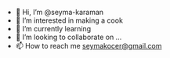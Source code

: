 - 👋 Hi, I’m @seyma-karaman
- 👀 I’m interested in making a cook
- 🌱 I’m currently learning 
- 💞️ I’m looking to collaborate on ...
- 📫 How to reach me seymakocer@gmail.com 

<!---
seyma-karaman/seyma-karaman is a ✨ special ✨ repository because its `README.md` (this file) appears on your GitHub profile.
You can click the Preview link to take a look at your changes.
--->
